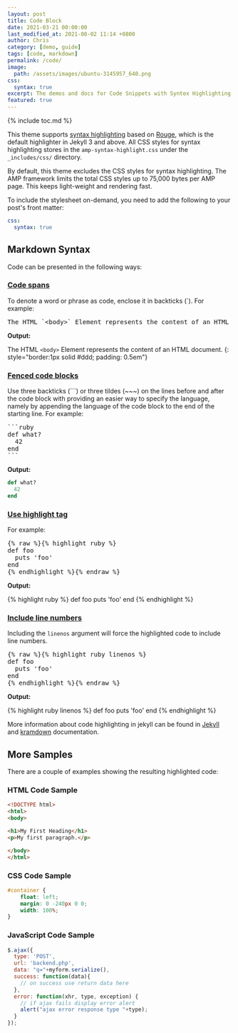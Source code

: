 ```yaml
---
layout: post
title: Code Block
date: 2021-03-21 00:00:00
last_modified_at: 2021-08-02 11:14 +0800
author: Chris
category: [demo, guide]
tags: [code, markdown]
permalink: /code/
image: 
  path: /assets/images/ubuntu-3145957_640.png
css:
  syntax: true
excerpt: The demos and docs for Code Snippets with Syntex Highlighting.
featured: true
---
```


{% include toc.md %}

This theme supports [syntax highlighting](https://jekyllrb.com/docs/liquid/tags/#code-snippet-highlighting) based on [Rouge](http://rouge.jneen.net/), which is the default highlighter in Jekyll 3 and above. All CSS styles for syntax highlighting stores in the `amp-syntax-highlight.css` under the `_includes/css/` directory.

By default, this theme excludes the CSS styles for syntax highlighting. The AMP framework limits the total CSS styles up to 75,000 bytes per AMP page. This keeps light-weight and rendering fast.

To include the stylesheet on-demand, you need to add the following to your post's front matter:

```yaml
css:
  syntax: true
```

## Markdown Syntax

Code can be presented in the following ways:

### [Code spans](https://www.markdownguide.org/basic-syntax/#code)

To denote a word or phrase as code, enclose it in backticks (`). For example:

<pre>The HTML `&lt;body&gt;` Element represents the content of an HTML document.</pre>


**Output:**

The HTML `<body>` Element represents the content of an HTML document.
{: style="border:1px solid #ddd; padding: 0.5em"}

### [Fenced code blocks](https://www.markdownguide.org/extended-syntax/#fenced-code-blocks)

Use three backticks (\`\`\`) or three tildes (~~~) on the lines before and after the code block with providing an easier way to specify the language, namely by appending the language of the code block to the end of the starting line. For example:

<pre>
```ruby
def what?
  42
end
```
</pre>

**Output:**

```ruby
def what?
  42
end
```

### [Use **highlight** tag](https://jekyllrb.com/docs/liquid/tags/#code-snippet-highlighting)

For example:

<pre>
{% raw %}{% highlight ruby %}
def foo
  puts 'foo'
end
{% endhighlight %}{% endraw %}
</pre>

**Output:**

{% highlight ruby %}
def foo
  puts 'foo'
end
{% endhighlight %}

### [Include line numbers](https://jekyllrb.com/docs/liquid/tags/#line-numbers)

Including the `linenos` argument will force the highlighted code to include line numbers.

<pre>
{% raw %}{% highlight ruby linenos %}
def foo
  puts 'foo'
end
{% endhighlight %}{% endraw %}
</pre>

**Output:**

{% highlight ruby linenos %}
def foo
  puts 'foo'
end
{% endhighlight %}

More information about code highlighting in jekyll can be found in [Jekyll](https://jekyllrb.com/docs/liquid/tags/#code-snippet-highlighting) and [kramdown](https://kramdown.gettalong.org/syntax.html#code-spans) documentation.

## More Samples

There are a couple of examples showing the resulting highlighted code:

### HTML Code Sample

```html
<!DOCTYPE html>
<html>
<body>

<h1>My First Heading</h1>
<p>My first paragraph.</p>

</body>
</html>
```

### CSS Code Sample

```css
#container {
    float: left;
    margin: 0 -240px 0 0;
    width: 100%;
}
```

### JavaScript Code Sample

```javascript
$.ajax({
  type: 'POST',
  url: 'backend.php',
  data: "q="+myform.serialize(),
  success: function(data){
    // on success use return data here
  },
  error: function(xhr, type, exception) {
    // if ajax fails display error alert
    alert("ajax error response type "+type);
  }
});
```